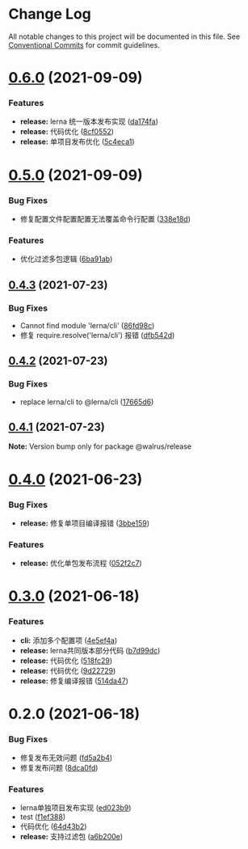 # Change Log

All notable changes to this project will be documented in this file.
See [Conventional Commits](https://conventionalcommits.org) for commit guidelines.

# [0.6.0](https://github.com/walrusjs/release/compare/@walrus/release@0.5.0...@walrus/release@0.6.0) (2021-09-09)


### Features

* **release:** lerna 统一版本发布实现 ([da174fa](https://github.com/walrusjs/release/commit/da174fad9b4f13afb5b199b4c19fd39880ac7413))
* **release:** 代码优化 ([8cf0552](https://github.com/walrusjs/release/commit/8cf05524d655d033b80e3f117632b3bfbc46e97e))
* **release:** 单项目发布优化 ([5c4eca1](https://github.com/walrusjs/release/commit/5c4eca12b2b8f57aa9d9255f4c06969d6269d66b))





# [0.5.0](https://github.com/walrusjs/release/compare/@walrus/release@0.4.3...@walrus/release@0.5.0) (2021-09-09)


### Bug Fixes

* 修复配置文件配置配置无法覆盖命令行配置 ([338e18d](https://github.com/walrusjs/release/commit/338e18d3f5ff22897bd3d7f9f3cc51b1f27cf52e))


### Features

* 优化过滤多包逻辑 ([6ba91ab](https://github.com/walrusjs/release/commit/6ba91abcaacdcb92dd5b6b749a0c3bae2b5396d1))





## [0.4.3](https://github.com/walrusjs/release/compare/@walrus/release@0.4.2...@walrus/release@0.4.3) (2021-07-23)


### Bug Fixes

*  Cannot find module 'lerna/cli' ([86fd98c](https://github.com/walrusjs/release/commit/86fd98cb2fb718c5db2aac9a04576ffb6dd19bed))
* 修复 require.resolve('lerna/cli') 报错 ([dfb542d](https://github.com/walrusjs/release/commit/dfb542dfa319dec6f358229a35839af667d2c980))





## [0.4.2](https://github.com/walrusjs/release/compare/@walrus/release@0.4.1...@walrus/release@0.4.2) (2021-07-23)


### Bug Fixes

* replace lerna/cli to @lerna/cli ([17665d6](https://github.com/walrusjs/release/commit/17665d6035f6188a77a3c149c91c59215b8aef30))





## [0.4.1](https://github.com/walrusjs/release/compare/@walrus/release@0.4.0...@walrus/release@0.4.1) (2021-07-23)

**Note:** Version bump only for package @walrus/release





# [0.4.0](https://github.com/walrusjs/release/compare/@walrus/release@0.3.0...@walrus/release@0.4.0) (2021-06-23)


### Bug Fixes

* **release:** 修复单项目编译报错 ([3bbe159](https://github.com/walrusjs/release/commit/3bbe1591bb09dc5370e113556282c0569b65adb9))


### Features

* **release:** 优化单包发布流程 ([052f2c7](https://github.com/walrusjs/release/commit/052f2c7736372830a0cf9ddb14efc967323889f0))





# [0.3.0](https://github.com/walrusjs/release/compare/@walrus/release@0.2.0...@walrus/release@0.3.0) (2021-06-18)


### Features

* **cli:** 添加多个配置项 ([4e5ef4a](https://github.com/walrusjs/release/commit/4e5ef4ac8c4b2475b2071759623ad926df5ae0d0))
* **release:** lerna共同版本部分代码 ([b7d99dc](https://github.com/walrusjs/release/commit/b7d99dcbe42d430706508ec0d8f4ab2be4fbd44c))
* **release:** 代码优化 ([518fc29](https://github.com/walrusjs/release/commit/518fc293d5f9441ba39bb4207307f74cab045e10))
* **release:** 代码优化 ([9d22729](https://github.com/walrusjs/release/commit/9d227292b496a582c2053cea7e770edf115ab0b7))
* **release:** 修复编译报错 ([514da47](https://github.com/walrusjs/release/commit/514da4727b787eba840a3bbfa00ffd7bbc38fc97))





# 0.2.0 (2021-06-18)


### Bug Fixes

* 修复发布无效问题 ([fd5a2b4](https://github.com/walrusjs/release/commit/fd5a2b4cb3962b963ebaac95ec6a12d3eecd8be9))
* 修复发布问题 ([8dca0fd](https://github.com/walrusjs/release/commit/8dca0fd806cc414dd23875b1192902d167cb9089))


### Features

* lerna单独项目发布实现 ([ed023b9](https://github.com/walrusjs/release/commit/ed023b9b5023a4f41e721ef9403af26cb61ed8ab))
* test ([f1ef388](https://github.com/walrusjs/release/commit/f1ef3880b6422fd9de0f8af81c1f1c2ca762bd45))
* 代码优化 ([64d43b2](https://github.com/walrusjs/release/commit/64d43b2052be6cf6fd2cb8146dca2567963148fd))
* **release:** 支持过滤包 ([a6b200e](https://github.com/walrusjs/release/commit/a6b200ecbe8198f6f9d3bf10700e1c06312e5501))
